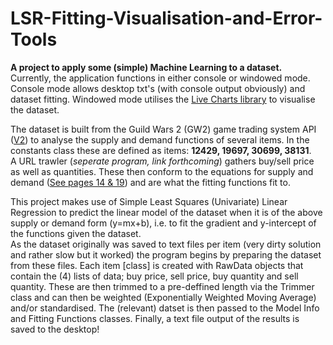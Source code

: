 # LSR-Fitting-Visualisation-and-Error-Tools

<p><b>A project to apply some (simple) Machine Learning to a dataset.</b> <br />
Currently, the application functions in either console or windowed mode. Console mode allows desktop txt's (with console output obviously) and dataset fitting. Windowed mode utilises the <a href="https://lvcharts.net/">Live Charts library</a> to visualise the dataset.</p>
<p>The dataset is built from the Guild Wars 2 (GW2) game trading system API (<a href="https://api.guildwars2.com/v2">V2</a>) to analyse the supply and demand functions of several items. In the constants class these are defined as items: <b>12429, 19697, 30699, 38131</b>.<br />A URL trawler (<i>seperate program, link forthcoming</i>) gathers buy/sell price as well as quantities. These then conform to the equations for supply and demand (<a href="https://ugess3.files.wordpress.com/2016/01/microeconomics-perloff-jeffrey.pdf">See pages 14 & 19</a>) and are what the fitting functions fit to.<p>
<p>This project makes use of Simple Least Squares (Univariate) Linear Regression to predict the linear model of the dataset when it is of the above supply or demand form (y=mx+b), i.e. to fit the gradient and y-intercept of the functions given the dataset.<br /> As the dataset originally was saved to text files per item (very dirty solution and rather slow but it worked) the program begins by preparing the dataset from these files. Each item [class] is created with RawData objects that contain the (4) lists of data; buy price, sell price, buy quantity and sell quantity. These are then trimmed to a pre-deffined length via the Trimmer class and can then be weighted (Exponentially Weighted Moving Average) and/or standardised. The (relevant) datset is then passed to the Model Info and Fitting Functions classes. Finally, a text file output of the results is saved to the desktop!</p>
